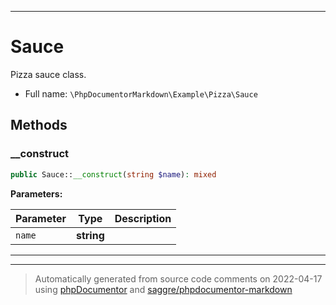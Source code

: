 ***

# Sauce

Pizza sauce class.



* Full name: `\PhpDocumentorMarkdown\Example\Pizza\Sauce`



## Methods


### __construct



```php
public Sauce::__construct(string $name): mixed
```








**Parameters:**

| Parameter | Type | Description |
|-----------|------|-------------|
| `name` | **string** |  |




***


***
> Automatically generated from source code comments on 2022-04-17 using [phpDocumentor](http://www.phpdoc.org/) and [saggre/phpdocumentor-markdown](https://github.com/Saggre/phpDocumentor-markdown)

